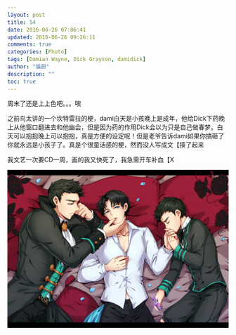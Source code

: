 ```yaml
---
layout: post
title: 54
date: 2016-06-26 07:06:41
updated: 2016-06-26 09:26:11
comments: true
categories: [Photo]
tags: [Damian Wayne, Dick Grayson, damidick]
author: "猫厨"
description: ""
toc: true
---
```


<p>周末了还是上上色吧。。。唉</p> 
<p>之前鸟太讲的一个坎特雷拉的梗，dami白天是小孩晚上是成年，他给Dick下药晚上从他窗口翻进去和他幽会，但是因为药的作用Dick会以为只是自己做春梦。白天可以抱抱晚上可以抱抱，真是方便的设定呢！但是老爷告诉dami如果你搞砸了你就永远是小孩子了。真是个很童话感的梗，然而没人写成文【揍了起来</p> 
<p>我文艺一次要CD一周，画的我又快死了，我急需开车补血【X</p>

![](https://raw.githubusercontent.com/alicewish/meowchain247/master/img_cVZNdzJtQk9JV2NOcFZmc0tJUjcva2hqcUFNZDh6eGJlWGNCNHg3clpneGI3cStkbHAvaTJnPT0.jpg)